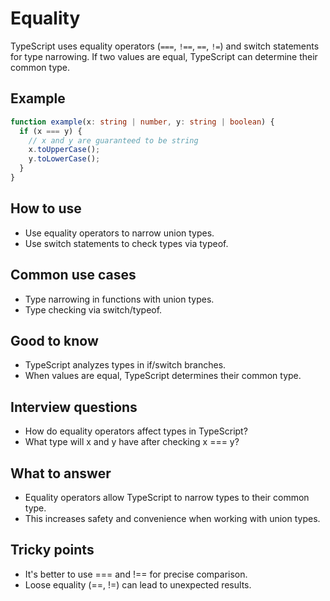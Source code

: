 # Equality

TypeScript uses equality operators (`===`, `!==`, `==`, `!=`) and switch statements for type narrowing. If two values are equal, TypeScript can determine their common type.

## Example

```typescript
function example(x: string | number, y: string | boolean) {
  if (x === y) {
    // x and y are guaranteed to be string
    x.toUpperCase();
    y.toLowerCase();
  }
}
```

## How to use

- Use equality operators to narrow union types.
- Use switch statements to check types via typeof.

## Common use cases

- Type narrowing in functions with union types.
- Type checking via switch/typeof.

## Good to know

- TypeScript analyzes types in if/switch branches.
- When values are equal, TypeScript determines their common type.

## Interview questions

- How do equality operators affect types in TypeScript?
- What type will x and y have after checking x === y?

## What to answer

- Equality operators allow TypeScript to narrow types to their common type.
- This increases safety and convenience when working with union types.

## Tricky points

- It's better to use === and !== for precise comparison.
- Loose equality (==, !=) can lead to unexpected results.
